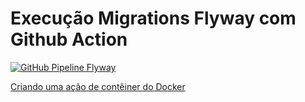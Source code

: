 # Execução Migrations Flyway com Github Action 
[![GitHub Pipeline Flyway](https://github.com/jairosousa/database-migrations-fwl/actions/workflows/flw-action.yml/badge.svg)](https://github.com/jairosousa/database-migrations-fwl/actions/workflows/flw-action-reusable.yml)

[Criando uma ação de contêiner do Docker](https://docs.github.com/pt/actions/creating-actions/creating-a-docker-container-action)